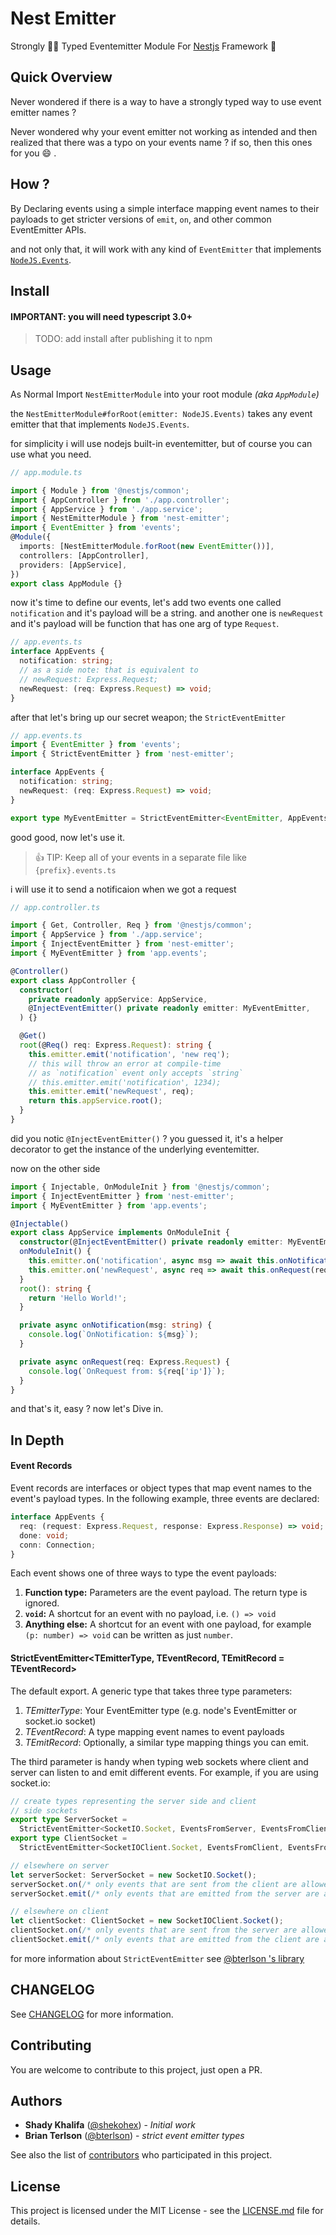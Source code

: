 # Nest Emitter

Strongly 💪🏼 Typed Eventemitter Module For [Nestjs](https://github.com/nestjs/nest) Framework 🦁

## Quick Overview

Never wondered if there is a way to have a strongly typed way to use event emitter names ?

Never wondered why your event emitter not working as intended and then realized that there
was a typo on your events name ? if so, then this ones for you :smile: .

## How ?

By Declaring events using a simple interface mapping event names to their payloads to get stricter versions of `emit`, `on`, and other common EventEmitter APIs.

and not only that, it will work with any kind of `EventEmitter` that implements [`NodeJS.Events`](https://nodejs.org/api/events.html).

## Install

#### IMPORTANT: you will need typescript 3.0+

> TODO: add install after publishing it to npm

## Usage

As Normal Import `NestEmitterModule` into your root module _(aka `AppModule`)_

the `NestEmitterModule#forRoot(emitter: NodeJS.Events)` takes any event emitter that that implements `NodeJS.Events`.

for simplicity i will use nodejs built-in eventemitter, but of course you can use what you need.

```ts
// app.module.ts

import { Module } from '@nestjs/common';
import { AppController } from './app.controller';
import { AppService } from './app.service';
import { NestEmitterModule } from 'nest-emitter';
import { EventEmitter } from 'events';
@Module({
  imports: [NestEmitterModule.forRoot(new EventEmitter())],
  controllers: [AppController],
  providers: [AppService],
})
export class AppModule {}
```

now it's time to define our events, let's add two events
one called `notification` and it's payload will be a string.
and another one is `newRequest` and it's payload will be function that has one arg of type `Request`.

```ts
// app.events.ts
interface AppEvents {
  notification: string;
  // as a side note: that is equivalent to
  // newRequest: Express.Request;
  newRequest: (req: Express.Request) => void;
}
```

after that let's bring up our secret weapon; the `StrictEventEmitter`

```ts
// app.events.ts
import { EventEmitter } from 'events';
import { StrictEventEmitter } from 'nest-emitter';

interface AppEvents {
  notification: string;
  newRequest: (req: Express.Request) => void;
}

export type MyEventEmitter = StrictEventEmitter<EventEmitter, AppEvents>;
```

good good, now let's use it.

> :+1: TIP: Keep all of your events in a separate file like `{prefix}.events.ts`

i will use it to send a notificaion when we got a request

```ts
// app.controller.ts

import { Get, Controller, Req } from '@nestjs/common';
import { AppService } from './app.service';
import { InjectEventEmitter } from 'nest-emitter';
import { MyEventEmitter } from 'app.events';

@Controller()
export class AppController {
  constructor(
    private readonly appService: AppService,
    @InjectEventEmitter() private readonly emitter: MyEventEmitter,
  ) {}

  @Get()
  root(@Req() req: Express.Request): string {
    this.emitter.emit('notification', 'new req');
    // this will throw an error at compile-time
    // as `notification` event only accepts `string`
    // this.emitter.emit('notification', 1234);
    this.emitter.emit('newRequest', req);
    return this.appService.root();
  }
}
```

did you notic `@InjectEventEmitter()` ? you guessed it, it's a helper decorator to get the instance of the underlying eventemitter.

now on the other side

```ts
import { Injectable, OnModuleInit } from '@nestjs/common';
import { InjectEventEmitter } from 'nest-emitter';
import { MyEventEmitter } from 'app.events';

@Injectable()
export class AppService implements OnModuleInit {
  constructor(@InjectEventEmitter() private readonly emitter: MyEventEmitter) {}
  onModuleInit() {
    this.emitter.on('notification', async msg => await this.onNotification(msg));
    this.emitter.on('newRequest', async req => await this.onRequest(req));
  }
  root(): string {
    return 'Hello World!';
  }

  private async onNotification(msg: string) {
    console.log(`OnNotification: ${msg}`);
  }

  private async onRequest(req: Express.Request) {
    console.log(`OnRequest from: ${req['ip']}`);
  }
}
```

and that's it, easy ? now let's Dive in.

## In Depth

#### Event Records

Event records are interfaces or object types that map event names to the event's payload types. In the following example, three events are declared:

```ts
interface AppEvents {
  req: (request: Express.Request, response: Express.Response) => void;
  done: void;
  conn: Connection;
}
```

Each event shows one of three ways to type the event payloads:

1.  **Function type:** Parameters are the event payload. The return type is ignored.
1.  **`void`:** A shortcut for an event with no payload, i.e. `() => void`
1.  **Anything else:** A shortcut for an event with one payload, for example `(p: number) => void` can be written as just `number`.

#### StrictEventEmitter<TEmitterType, TEventRecord, TEmitRecord = TEventRecord>

The default export. A generic type that takes three type parameters:

1.  _TEmitterType_: Your EventEmitter type (e.g. node's EventEmitter or socket.io socket)
2.  _TEventRecord_: A type mapping event names to event payloads
3.  _TEmitRecord_: Optionally, a similar type mapping things you can emit.

The third parameter is handy when typing web sockets where client and server can listen to and emit different events. For example, if you are using socket.io:

```ts
// create types representing the server side and client
// side sockets
export type ServerSocket =
  StrictEventEmitter<SocketIO.Socket, EventsFromServer, EventsFromClient>;
export type ClientSocket =
  StrictEventEmitter<SocketIOClient.Socket, EventsFromClient, EventsFromServer>;

// elsewhere on server
let serverSocket: ServerSocket = new SocketIO.Socket();
serverSocket.on(/* only events that are sent from the client are allowed */, ...)
serverSocket.emit(/* only events that are emitted from the server are allowed */, ...)

// elsewhere on client
let clientSocket: ClientSocket = new SocketIOClient.Socket();
clientSocket.on(/* only events that are sent from the server are allowed */, ...)
clientSocket.emit(/* only events that are emitted from the client are allowed */, ...)
```

for more information about `StrictEventEmitter` see [@bterlson 's library](https://github.com/bterlson/strict-event-emitter-types)



## CHANGELOG

See [CHANGELOG](CHANGELOG.md) for more information.

## Contributing

You are welcome to contribute to this project, just open a PR.

## Authors

- **Shady Khalifa** ([@shekohex](https://github.com/shekohex)) - _Initial work_
- **Brian Terlson** ([@bterlson](https://github.com/bterlson)) - _strict event emitter types_

See also the list of [contributors](https://github.com/shekohex/nest-router/contributors) who participated in this project.

## License

This project is licensed under the MIT License - see the [LICENSE.md](LICENSE.md) file for details.
